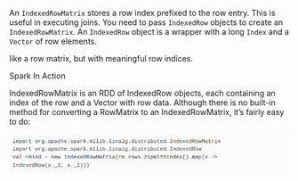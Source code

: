 An `IndexedRowMatrix` stores a row index prefixed to the row entry. This is useful in executing joins. You need to pass `IndexedRow` objects to create an `IndexedRowMatrix`. An `IndexedRow` object is a wrapper with a long `Index` and a `Vector` of row elements.

like a row matrix, but with meaningful row indices.



Spark In Action

IndexedRowMatrix is an RDD of IndexedRow objects, each containing an index of the row and a Vector with row data. Although there is no built-in method for converting a RowMatrix to an IndexedRowMatrix, it’s fairly easy to do:

![](/assets/indexedRowMatrix.png)

